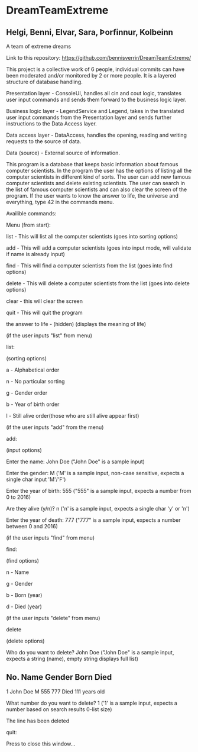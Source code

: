 # DreamTeamExtreme

## Helgi, Benni, Elvar, Sara, Þorfinnur, Kolbeinn

A team of extreme dreams

Link to this repository: https://github.com/bennisverrir/DreamTeamExtreme/

This project is a collective work of 6 people, individual commits can have been moderated and/or monitored by 2 or more people. It is a layered structure of database handling.

Presentation layer - ConsoleUI, handles all cin and cout logic, translates user input commands and sends them forward to the business logic layer.

Business logic layer - LegendService and Legend, takes in the translated user input commands from the Presentation layer and sends further instructions to the Data Access layer.

Data access layer - DataAccess, handles the opening, reading and writing requests to the source of data.

Data (source) - External source of information.

This program is a database that keeps basic information about famous computer scientists. In the program the user has the options of listing all the computer scientists in different kind of sorts. The user can add new famous computer scientists and delete existing scientists. The user can search in the list of famous computer scientists and can also clear the screen of the program. If the user wants to know the answer to life, the universe and everything, type 42 in the commands menu.

Availible commands:


Menu (from start):

list   - This will list all the computer scientists (goes into sorting options)

add    - This will add a computer scientists (goes into input mode, will validate if name is already input)

find   - This will find a computer scientists from the list (goes into find options)

delete - This will delete a computer scientists from the list (goes into delete options)

clear  - this will clear the screen

quit   - This will quit the program

the answer to life - (hidden) (displays the meaning of life)

(if the user inputs "list" from menu)

list:

(sorting options)

a - Alphabetical order

n - No particular sorting

g - Gender order

b - Year of birth order

l - Still alive order(those who are still alive appear first)

(if the user inputs "add" from the menu)

add:

(input options)

Enter the name: John Doe ("John Doe" is a sample input)

Enter the gender: M ('M' is a sample input, non-case sensitive, expects a single char input 'M'/'F')

Enter the year of birth: 555 ("555" is a sample input, expects a number from 0 to 2016) 

Are they alive (y/n)? n ('n' is a  sample input, expects a single char 'y' or 'n')

Enter the year of death: 777 ("777" is a sample input, expects a number between 0 and 2016)

(if the user inputs "find" from menu)

find:

(find options)

n - Name

g - Gender

b - Born (year)

d - Died (year)

(if the user inputs "delete" from menu)

delete

(delete options)


Who do you want to delete? John Doe ("John Doe" is a sample input, expects a string (name), empty string displays full list)

No.    Name                          Gender     Born       Died      
--------------------------------------------------------------------------------
1      John Doe                      M          555        777       Died 111 years old

What number do you want to delete? 1 ('1' is a sample input, expects a number based on search results 0-list size)

The line has been deleted

quit:

Press <RETURN> to close this window...
